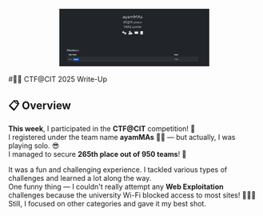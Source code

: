 <p align="center">
  <img src="desc.png" alt="Alt text" width="300"/>
</p>
#🏴‍☠️ CTF@CIT 2025 Write-Up

## 📋 Overview

**This week**, I participated in the **CTF@CIT** competition! 🎉  
I registered under the team name **ayamMAs** 🐔✨ — but actually, I was playing solo. 😎  
I managed to secure **265th place out of 950 teams**! 🏅  

It was a fun and challenging experience. I tackled various types of challenges and learned a lot along the way.  
One funny thing — I couldn't really attempt any **Web Exploitation** challenges because the university Wi-Fi blocked access to most sites! 🚫🌐😂  
Still, I focused on other categories and gave it my best shot.
